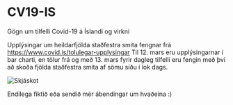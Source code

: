 # CV19-IS
Gögn um tilfelli Covid-19 á Íslandi og virkni

Upplýsingar um heildarfjölda staðfestra smita fengnar frá 
https://www.covid.is/tolulegar-upplysingar
Til 12. mars eru upplýsingarnar í bar charti,
en tölur frá og með 13. mars fyrir dagleg tilfelli
eru fengin með því að skoða fjölda staðfestra smita af sömu síðu í lok dags.

![Skjáskot](https://i.ibb.co/Mkrh2Rv/Screenshot-from-2020-03-14-17-22-50.png)

Endilega fiktið eða sendið mér ábendingar um hvaðeina :)
